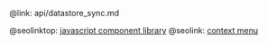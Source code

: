 @link: api/datastore_sync.md

@seolinktop: [javascript component library](https://webix.com)
@seolink: [context menu](https://webix.com/widget/contextmenu/)